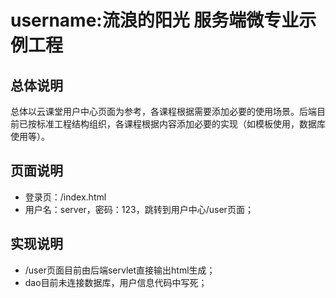username:流浪的阳光
服务端微专业示例工程
=================================

## 总体说明

总体以云课堂用户中心页面为参考，各课程根据需要添加必要的使用场景。后端目前已按标准工程结构组织，各课程根据内容添加必要的实现（如模板使用，数据库使用等）。

## 页面说明

* 登录页：/index.html
* 用户名：server，密码：123，跳转到用户中心/user页面；

## 实现说明

* /user页面目前由后端servlet直接输出html生成；
* dao目前未连接数据库，用户信息代码中写死；
